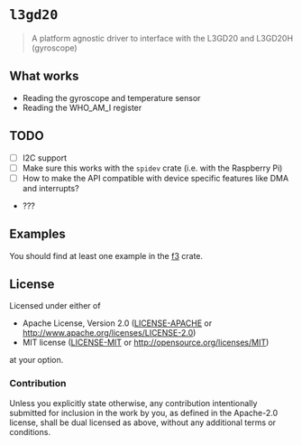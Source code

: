# `l3gd20`

> A platform agnostic driver to interface with the L3GD20 and L3GD20H (gyroscope)

## What works

- Reading the gyroscope and temperature sensor
- Reading the WHO_AM_I register

## TODO

- [ ] I2C support
- [ ] Make sure this works with the `spidev` crate (i.e. with the Raspberry Pi)
- [ ] How to make the API compatible with device specific features like DMA and interrupts?
- ???

## Examples

You should find at least one example in the [f3] crate.

[f3]: https://docs.rs/f3/~0.5

## License

Licensed under either of

- Apache License, Version 2.0 ([LICENSE-APACHE](LICENSE-APACHE) or
  http://www.apache.org/licenses/LICENSE-2.0)
- MIT license ([LICENSE-MIT](LICENSE-MIT) or http://opensource.org/licenses/MIT)

at your option.

### Contribution

Unless you explicitly state otherwise, any contribution intentionally submitted for inclusion in the
work by you, as defined in the Apache-2.0 license, shall be dual licensed as above, without any
additional terms or conditions.
